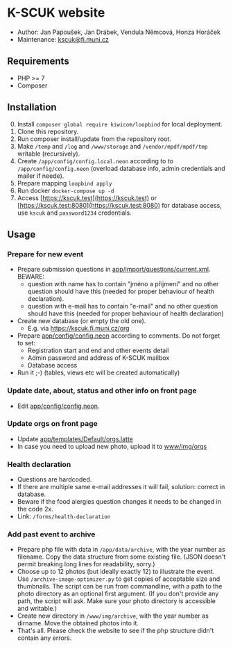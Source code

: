 K-SCUK website
==============

 * Author: Jan Papoušek, Jan Drábek, Vendula Němcová, Honza Horáček
 * Maintenance: <kscuk@fi.muni.cz>

## Requirements

 * PHP >= 7
 * Composer

## Installation

 0. Install `composer global require kiwicom/loopbind` for local deployment.
 1. Clone this repository.
 2. Run composer install/update from the repository root.
 3. Make `/temp` and `/log` and `/www/storage` and `/vendor/mpdf/mpdf/tmp`
    writable (recursively).
 4. Create `/app/config/config.local.neon` according to to
    `/app/config/config.neon` (overload database info, admin credentials and
    mailer if neede).
 5. Prepare mapping `loopbind apply`
 6. Run docker `docker-compose up -d`
 7. Access [https://kscuk.test](https://kscuk.test) or [https://kscuk.test:8080](https://kscuk.test:8080) for database access, use `kscuk` and `password1234` credentials. 

## Usage

### Prepare for new event

 * Prepare submission questions in
   [app/import/questions/current.xml](app/import/questions/current.xml).
   BEWARE:
   - question with name has to contain "jméno a příjmení" and no other
     question should have this (needed for proper behaviour of health
     declaration).
   - question with e-mail has to contain "e-mail" and no other question should
     have this (needed for proper behaviour of health declaration)
 * Create new database (or empty the old one).
   - E.g. via <https://kscuk.fi.muni.cz/org>
 * Prepare [app/config/config.neon](app/config/config.neon) according to comments.
   Do not forget to set:
      - Registration start and end and other events detail
      - Admin password and address of K-SCUK mailbox
      - Database access
 * Run it ;-) (tables, views etc will be created automatically)

### Update date, about, status and other info on front page

 * Edit [app/config/config.neon](app/config/config.neon).

### Update orgs on front page

 * Update [app/templates/Default/orgs.latte](app/templates/Default/orgs.latte)
 * In case you need to upload new photo, upload it to
   [www/img/orgs](www/img/orgs)

### Health declaration

 * Questions are hardcoded.
 * If there are multiple same e-mail addresses it will fail,
   solution: correct in database.
 * Beware if the food alergies question changes it needs to be changed in the code 2x.
 * Link: `/forms/health-declaration`

### Add past event to archive

 * Prepare php file with data in `/app/data/archive`, with the year number as
   filename. Copy the data structure from some existing file. (JSON doesn't
   permit breaking long lines for readability, sorry.)
 * Choose up to 12 photos (but ideally exactly 12) to illustrate the event.
   Use `/archive-image-optimizer.py` to get copies of acceptable size and
   thumbnails. The script can be run from commandline, with a path to the photo
   directory as an optional first argument. (If you don't provide any path, the
   script will ask. Make sure your photo directory is accessible and writable.)
 * Create new directory in `/www/img/archive`, with the year number as dirname.
   Move the obtained photos into it.
 * That's all. Please check the website to see if the php structure didn't
   contain any errors.
